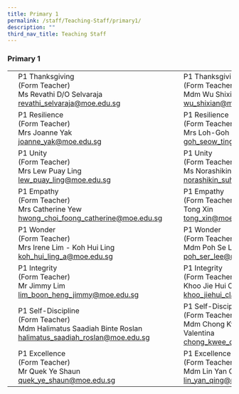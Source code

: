 ```yaml
---
title: Primary 1
permalink: /staff/Teaching-Staff/primary1/
description: ""
third_nav_title: Teaching Staff
---
```

### Primary 1

|  	|  	|  	|  	|  	|
|---	|---	|---	|---	|---	|
|  	| P1 Thanksgiving<br>(Form Teacher)<br>Ms Revathi D/O Selvaraja<br>revathi_selvaraja@moe.edu.sg 	|   	|| P1 Thanksgiving<br>(Form Teacher)<br>Mdm Wu Shixian<br>wu_shixian@moe.edu.sg	|
| 	| P1 Resilience<br>(Form Teacher)<br>Mrs Joanne Yak<br>joanne_yak@moe.edu.sg 	|   	| 	| P1 Resilience<br>(Form Teacher)<br>Mrs Loh-Goh Seow Ting<br>goh_seow_ting@moe.edu.sg 	|
| 	| P1 Unity <br>(Form Teacher)<br>Mrs Lew Puay Ling<br>lew_puay_ling@moe.edu.sg 	|   	|	| P1 Unity <br>(Form Teacher)<br>Ms Norashikin Binte Suhadi<br>norashikin_suhadi@moe.edu.sg  	|
| 	| P1 Empathy<br>(Form Teacher)<br>Mrs Catherine Yew<br>hwong_choi_foong_catherine@moe.edu.sg<br> 	|   	|| P1 Empathy<br>(Form Teacher)<br>Tong Xin<br>tong_xin@moe.edu.sg 	|
| 	| P1 Wonder<br>(Form Teacher)<br>Mrs Irene Lim - Koh Hui Ling<br>koh_hui_ling_a@moe.edu.sg 	|   	| | P1 Wonder<br>(Form Teacher)<br>Mdm Poh Se Lee<br>poh_ser_lee@moe.edu.sg 	|
| 	| P1 Integrity<br>(Form Teacher)<br>Mr Jimmy Lim<br>lim_boon_heng_jimmy@moe.edu.sg	|   	|	| P1 Integrity<br>(Form Teacher)<br>Khoo Jie Hui Clara<br>khoo_jiehui_clara@moe.edu.sg 	|
|	| P1 Self-Discipline<br>(Form Teacher)<br>Mdm Halimatus Saadiah Binte Roslan<br>halimatus_saadiah_roslan@moe.edu.sg 	|    	| 	| P1 Self-Discipline<br>(Form Teacher)<br>Mdm Chong Kwee Chin Valentina<br>chong_kwee_chin@moe.edu.sg 	|
| | P1 Excellence<br>(Form Teacher)<br>Mr Quek Ye Shaun<br>quek_ye_shaun@moe.edu.sg 	|   	| 	| P1 Excellence <br>(Form Teacher)<br>Mdm Lin Yan Qing<br>lin_yan_qing@moe.edu.sg 	|
